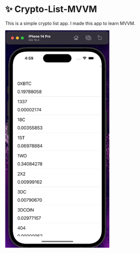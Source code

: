 # :sparkles: Crypto-List-MVVM
This is a simple crypto list app. I made this app to learn MVVM.

<p float="left">
<img width="333" src="/Udemy-Atil_Samancioglu/Projects/012-Crypto-List-MVVM/gif/preview.gif">
</p>



